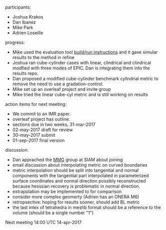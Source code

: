 participants:
 - Joshua Krakos
 - Dan Ibanez
 - Mike Park
 - Adrien Loseille

progress:
 - Mike used the evaluation tool [build/run instructions](https://github.com/UGAWG/adapt-results/blob/master/STATS.md) and it gave simular results to the method in refine
 - Joshua ran cube-cylinder cases with linear, cilndrical and clindrical modfied with three modes of EPIC. Dan is integrating them into the results repo.
 - Dan proposed a modified cube-cylinder benchmark cylindrial metric to remove
   the need to use a gradation-control.
 - Mike set up an overleaf project and invite group
 - Mike tried the linear cube-cyl metric and is still working on results

action items for next meeting:
 - We commit to an IMR paper.
  - overleaf project has outline.
  - sections due in two weeks, 31-mar-2017
  - 02-may-2017 draft for review
  - 30-may-2017 submit
  - 01-sep-2017 final version

discussion:
 - Dan apprached the [MMG](http://www.mmgtools.org) group at SIAM about joining
 - email discussion about interpolating metric on curved boundaries
  - metric interpolation should be split into tangential and normal components with the tangential part interpolated in parameterized surface coordinates and normal direction possibly reconstructed because hesssian recovery is problematic in normal direction.
  - extrapolation may be implemented to for comparison
 - consider more complex geomerty (Adrien has an ONERA M6)
 - retropsective: hoping for results sooner, should add BL metric
 - the last intex of tetrahedra in meshb format should be a reference to the volume (should be a single number "1")

Next meeting 14:00 UTC 14-apr-2017
